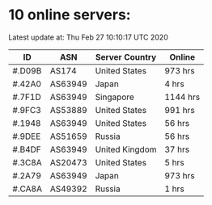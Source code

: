# 10 online servers:

Latest update at: Thu Feb 27 10:10:17 UTC 2020

| ID | ASN | Server Country | Online |
| -- | --- | -------------- | ------ |
| #.D09B | AS174 | United States | 973 hrs |
| #.42A0 | AS63949 | Japan | 4 hrs |
| #.7F1D | AS63949 | Singapore | 1144 hrs |
| #.9FC3 | AS53889 | United States | 991 hrs |
| #.1948 | AS63949 | United States | 56 hrs |
| #.9DEE | AS51659 | Russia | 56 hrs |
| #.B4DF | AS63949 | United Kingdom | 37 hrs |
| #.3C8A | AS20473 | United States | 5 hrs |
| #.2A79 | AS63949 | Japan | 973 hrs |
| #.CA8A | AS49392 | Russia | 1 hrs |

